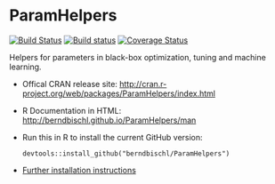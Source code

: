 # ParamHelpers

[![Build Status](https://travis-ci.org/berndbischl/ParamHelpers.png)](https://travis-ci.org/berndbischl/ParamHelpers)
[![Build status](https://ci.appveyor.com/api/projects/status/ut6eomd8jnajkfun?svg=true)](https://ci.appveyor.com/project/mllg/paramhelpers-18o86)
[![Coverage Status](https://coveralls.io/repos/berndbischl/ParamHelpers/badge.svg)](https://coveralls.io/r/berndbischl/ParamHelpers)

Helpers for parameters in black-box optimization, tuning and machine learning.

* Offical CRAN release site:
  http://cran.r-project.org/web/packages/ParamHelpers/index.html

* R Documentation in HTML:
  http://berndbischl.github.io/ParamHelpers/man

* Run this in R to install the current GitHub version:
  ```splus
  devtools::install_github("berndbischl/ParamHelpers")
  ```

* [Further installation instructions](https://github.com/tudo-r/PackagesInfo/wiki/Installation-Information)

